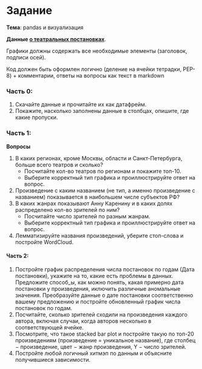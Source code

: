 # Задание

**Тема**: pandas и визуализация

**Данные [о театральных постановках](https://raw.githubusercontent.com/KatiaKozlova/files/refs/heads/main/57-10/visualization/data_2020.csv)**.

Графики должны содержать все необходимые элементы (заголовок, подписи осей).

Код должен быть оформлен логично (деление на ячейки тетрадки, PEP-8) + комментарии, ответы на вопросы как текст в markdown

### Часть 0:

1. Скачайте данные и прочитайте их как датафрейм.
2. Покажите, насколько заполнены данные в столбцах, опишите, где какие пропуски.

### Часть 1:

**Вопросы**
1. В каких регионах, кроме Москвы, области и Санкт-Петербурга, больше всего театров и сколько?
    - Посчитайте кол-во театров по регионам и покажите топ-10.
    - Выберите корректный тип графика и проиллюстрируйте ответ на вопрос.
2. Произведение с каким названием (не тип, а именно произведение с названием) показывается в наибольшем числе субъектов РФ?
3. В каких жанрах показывают Анну Каренину и в каких долях распределено кол-во зрителей по ним?
    - Посчитайте число зрителей по разным жанрам.
    - Выберите корректный тип графика и проиллюстрируйте ответ на вопрос.
4. Лемматизируйте названия произведений, уберите стоп-слова и постройте WordCloud. 

#### Часть 2:
1. Постройте график распределения числа постановок по годам (Дата постановки), укажите на то, какие есть проблемы в данных. Предложите способ_ы, как можно понять, какая примерно дата постановки у произведения, иключить различные аномальные значения. Преобразуйте данные о дате постановки соответственно вашему предложению и постройте обновленный график числа постановок по годам.
2. Посчитайте, сколько зрителей сходили на произведения каждого автора, включая случаи, когда авторов несколько в соответствующей ячейке.
3. Посмотрите, что такое stacked bar plot и постройте такую по топ-20 произведениям (произведение = уникальное название), где столбец $-$ произведение, цвет $-$ жанр произведения, Y $-$ число зрителей.
4. Постройте любой логичный хитмэп по данным и объясните получившиеся зависимости.
